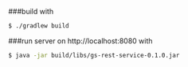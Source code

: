 ###build with
```bash
$ ./gradlew build
```
###run server on http://localhost:8080 with
```bash
$ java -jar build/libs/gs-rest-service-0.1.0.jar
```
